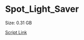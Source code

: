 # Spot_Light_Saver

Size: 0.31 GB

[Script Link](https://github.com/liuyal/Archive/blob/master/Python/Utilities/Miscellaneous/spotlight_saver.py)
